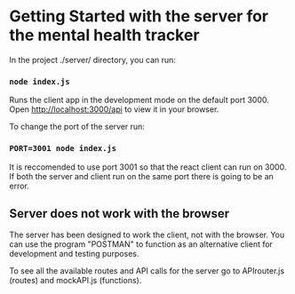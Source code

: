 # Getting Started with the server for the mental health tracker

In the project ./server/ directory, you can run:

### `node index.js`

Runs the client app in the development mode on the default port 3000.
Open [http://localhost:3000/api](http://localhost:3000/api) to view it in your browser.

To change the port of the server run:

### `PORT=3001 node index.js`

It is reccomended to use port 3001 so that the react client can run on 3000. 
If both the server and client run on the same port there is going to be an error.

## Server does not work with the browser

The server has been designed to work the client, not with the browser.
You can use the program "POSTMAN" to function as an alternative client for development and testing purposes.

To see all the available routes and API calls for the server go to APIrouter.js (routes) and mockAPI.js (functions).

